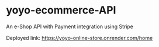 # yoyo-ecommerce-API

An e-Shop API with Payment integration using Stripe

Deployed link: https://yoyo-online-store.onrender.com/home
